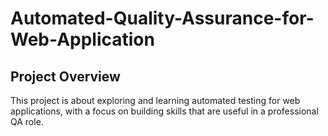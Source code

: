 # Automated-Quality-Assurance-for-Web-Application

## Project Overview
This project is about exploring and learning automated testing for web applications, with a focus on building skills that are useful in a professional QA role.




